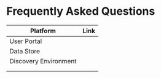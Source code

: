 # Frequently Asked Questions

| Platform | Link|
|----------|-----|
| User Portal | |
| Data Store | |
| Discovery Environment |
| | |
| | |
